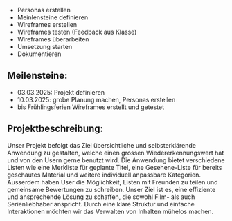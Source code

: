 
- Personas erstellen
- Meinlensteine definieren
- Wireframes erstellen
- Wireframes testen (Feedback aus Klasse)
- Wireframes überarbeiten
- Umsetzung starten
- Dokumentieren

## Meilensteine:
- 03.03.2025: Projekt definieren
- 10.03.2025: grobe Planung machen, Personas erstellen
- bis Frühlingsferien Wireframes erstellt und getestet

## Projektbeschreibung:
Unser Projekt befolgt das Ziel übersichtliche und selbsterklärende Anwendung zu gestalten,
welche einen grossen Wiedererkennungswert hat und von den Usern gerne benutzt wird.
Die Anwendung bietet verschiedene Listen wie eine Merkliste für geplante Titel, 
eine Gesehene-Liste für bereits geschautes Material und weitere individuell anpassbare Kategorien. 
Ausserdem haben User die Möglichkeit, Listen mit Freunden zu teilen und gemeinsame Bewertungen zu schreiben.
Unser Ziel ist es, eine effiziente und ansprechende Lösung zu schaffen, 
die sowohl Film- als auch Serienliebhaber anspricht. 
Durch eine klare Struktur und einfache Interaktionen möchten wir das Verwalten von Inhalten mühelos machen. 
